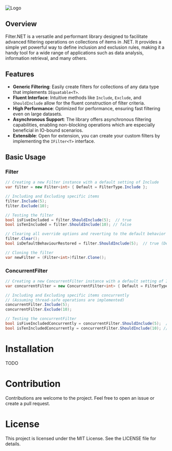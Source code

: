 ![Logo](https://socialify.git.ci/Thomas-Lazenby/Filter.NET/image?font=Inter&forks=1&issues=1&logo=https%3A%2F%2Fsvgur.com%2Fi%2Fxmj.svg&name=1&pattern=Signal&pulls=1&theme=Light)

## Overview

Filter.NET is a versatile and performant library designed to facilitate advanced filtering operations on collections of items in .NET. It provides a simple yet powerful way to define inclusion and exclusion rules, making it a handy tool for a wide range of applications such as data analysis, information retrieval, and many others.

## Features

- **Generic Filtering**: Easily create filters for collections of any data type that implements `IEquatable<T>`.
- **Fluent Interface**: Intuitive methods like `Include`, `Exclude`, and `ShouldInclude` allow for the fluent construction of filter criteria.
- **High Performance**: Optimized for performance, ensuring fast filtering even on large datasets.
- **Asynchronous Support**: The library offers asynchronous filtering capabilities, enabling non-blocking operations which are especially beneficial in IO-bound scenarios.
- **Extensible**: Open for extension, you can create your custom filters by implementing the `IFilter<T>` interface.

## Basic Usage

### Filter

```csharp
// Creating a new Filter instance with a default setting of Include
var filter = new Filter<int> { Default = FilterType.Include };

// Including and Excluding specific items
filter.Include(5);
filter.Exclude(10);

// Testing the filter
bool isFiveIncluded = filter.ShouldInclude(5);  // true
bool isTenIncluded = filter.ShouldInclude(10); // false

// Clearing all override options and reverting to the default behavior
filter.Clear();
bool isDefaultBehaviourRestored = filter.ShouldInclude(5);  // true (Default)

// Cloning the filter
var newFilter = (Filter<int>)filter.Clone();
```

### ConcurrentFilter

```csharp
// Creating a new ConcurrentFilter instance with a default setting of Include
var concurrentFilter = new ConcurrentFilter<int> { Default = FilterType.Include };

// Including and Excluding specific items concurrently
// (Assuming thread-safe operations are implemented)
concurrentFilter.Include(5);
concurrentFilter.Exclude(10);

// Testing the concurrentFilter
bool isFiveIncludedConcurrently = concurrentFilter.ShouldInclude(5);  // true
bool isTenIncludedConcurrently = concurrentFilter.ShouldInclude(10); // false
```

# Installation

TODO

# Contribution

Contributions are welcome to the project. Feel free to open an issue or create a pull request.

# License

This project is licensed under the MIT License. See the LICENSE file for details.
